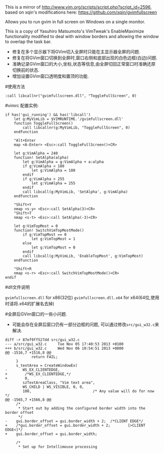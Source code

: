 This is a mirror of http://www.vim.org/scripts/script.php?script_id=2596, based on xqin's modifications here: https://github.com/xqin/gvimfullscreen

Allows you to run gvim in full screen on Windows on a single monitor.

This is a copy of Yasuhiro Matsumoto's VimTweak's EnableMaximize functionality modified to deal with window borders and allowing the window to overlap the task bar.


* 修复在多个显示器下将GVim切入全屏时只能在主显示器全屏的问题.
* 修复在将GVim窗口切换到全屏时,窗口右侧和底部出现的白色边框(白边)问题.
* 准确记录GVim窗口的大小,坐标,状态等信息,由全屏切回正常窗口时准确还原切换前的状态.
* 增加设置GVim窗口透明度和置顶的功能.


#使用方法
```
:call libcallnr("gvimfullscreen.dll", "ToggleFullScreen", 0)
```

#vimrc 配置实例:
```
if has('gui_running') && has('libcall')
	let g:MyVimLib = $VIMRUNTIME.'/gvimfullscreen.dll'
	function ToggleFullScreen()
		call libcallnr(g:MyVimLib, "ToggleFullScreen", 0)
	endfunction
    
	"Alt+Enter
	map <A-Enter> <Esc>:call ToggleFullScreen()<CR>

	let g:VimAlpha = 240
	function! SetAlpha(alpha)
		let g:VimAlpha = g:VimAlpha + a:alpha
		if g:VimAlpha < 180
			let g:VimAlpha = 180
		endif
		if g:VimAlpha > 255
			let g:VimAlpha = 255
		endif
		call libcall(g:MyVimLib, 'SetAlpha', g:VimAlpha)
	endfunction
    
	"Shift+Y
	nmap <s-y> <Esc>:call SetAlpha(3)<CR>
	"Shift+T
	nmap <s-t> <Esc>:call SetAlpha(-3)<CR>

	let g:VimTopMost = 0
	function! SwitchVimTopMostMode()
		if g:VimTopMost == 0
			let g:VimTopMost = 1
		else
			let g:VimTopMost = 0
		endif
		call libcall(g:MyVimLib, 'EnableTopMost', g:VimTopMost)
	endfunction
    
	"Shift+R
	nmap <s-r> <Esc>:call SwitchVimTopMostMode()<CR>
endif
```

#dll文件说明

`gvimfullscreen.dll`	for x86(32位)
`gvimfullscreen.dll.x64`	for x64(64位,使用时请将.x64的扩展名去掉)



#全屏后GVim窗口的一些小问题.
* 可能会存在全屏后窗口仍有一部分边框的问题, 可以通过修改`src/gui_w32.c`来解决.

```
diff -r 87ef9ff527dd src/gui_w32.c
--- a/src/gui_w32.c     Tue Nov 05 17:40:53 2013 +0100
+++ b/src/gui_w32.c     Wed Nov 06 10:54:51 2013 +0800
@@ -1516,7 +1516,8 @@
            return FAIL;
     }
     s_textArea = CreateWindowEx(
-       WS_EX_CLIENTEDGE,
+        /*WS_EX_CLIENTEDGE,*/
+        0,
        szTextAreaClass, "Vim text area",
        WS_CHILD | WS_VISIBLE, 0, 0,
        100,                            /* Any value will do for now */
@@ -1565,7 +1566,8 @@
     /*
      * Start out by adding the configured border width into the border offset
      */
-    gui.border_offset = gui.border_width + 2;  /*CLIENT EDGE*/
+    /*gui.border_offset = gui.border_width + 2;        [>CLIENT EDGE<]*/
+    gui.border_offset = gui.border_width;

     /*
      * Set up for Intellimouse processing
```
